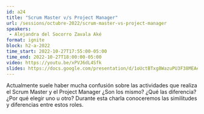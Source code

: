 ```yaml
---
id: a24
title: "Scrum Master v/s Project Manager"
url: /sessions/octubre-2022/scrum-master-vs-project-manager
speakers:
 - Alejandra del Socorro Zavala Aké
format: ignite
block: h2-a-2022
time_start: 2022-10-27T17:55:00-05:00
time_end: 2022-10-27T18:00:00-05:00
video: https://youtu.be/xPVJ6dL4Sfk
slides: https://docs.google.com/presentation/d/1oUctBTxg8WazuPU3F38MEAeVb5JzOAQkQk4z3yOxEoc/edit?usp=sharing
---
```


Actualmente suele haber mucha confusión sobre las actividades que realiza el Scrum Master y el Project Manager ¿Son los mismo? ¿Qué las diferencia? ¿Por qué elegir uno u otro? Durante esta charla conoceremos las similitudes y diferencias entre estos roles.